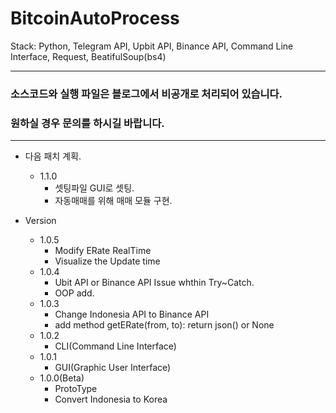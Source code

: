 # BitcoinAutoProcess

Stack: Python, Telegram API, Upbit API, Binance API, Command Line Interface, Request, BeatifulSoup(bs4)

---

### 소스코드와 실행 파일은 블로그에서 비공개로 처리되어 있습니다.    
### 원하실 경우 문의를 하시길 바랍니다.

---

- 다음 패치 계획.
   - 1.1.0
      - 셋팅파일 GUI로 셋팅.
      - 자동매매를 위해 매매 모듈 구현.

- Version
   - 1.0.5
      - Modify ERate RealTime
      - Visualize the Update time
   - 1.0.4
      - Ubit API or Binance API Issue whthin Try~Catch.
      - OOP add.
   - 1.0.3
      - Change Indonesia API to Binance API
      - add method getERate(from, to): return json() or None
   - 1.0.2
      - CLI(Command Line Interface)
   - 1.0.1
      - GUI(Graphic User Interface)
   - 1.0.0(Beta)
      - ProtoType
      - Convert Indonesia to Korea
